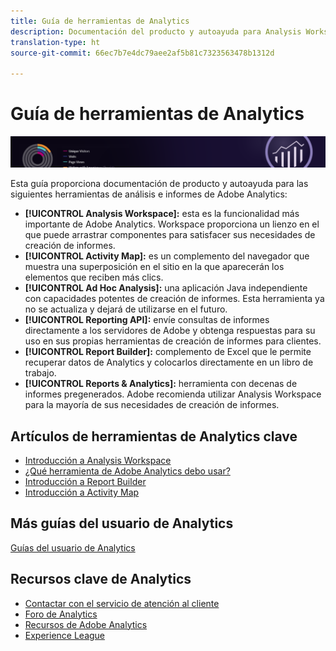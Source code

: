 ```yaml
---
title: Guía de herramientas de Analytics
description: Documentación del producto y autoayuda para Analysis Workspace, Activity Map, Report Builder, API de informes y Reports & Analytics (anteriormente productos de Omniture Analytics).
translation-type: ht
source-git-commit: 66ec7b7e4dc79aee2af5b81c7323563478b1312d

---
```



# Guía de herramientas de Analytics

![Banner](../../assets/doc_banner_analyze.png)

Esta guía proporciona documentación de producto y autoayuda para las siguientes herramientas de análisis e informes de Adobe Analytics:

* **[!UICONTROL Analysis Workspace]:** esta es la funcionalidad más importante de Adobe Analytics. Workspace proporciona un lienzo en el que puede arrastrar componentes para satisfacer sus necesidades de creación de informes.
* **[!UICONTROL Activity Map]:** es un complemento del navegador que muestra una superposición en el sitio en la que aparecerán los elementos que reciben más clics.
* **[!UICONTROL Ad Hoc Analysis]:** una aplicación Java independiente con capacidades potentes de creación de informes. Esta herramienta ya no se actualiza y dejará de utilizarse en el futuro.
* **[!UICONTROL Reporting API]:** envíe consultas de informes directamente a los servidores de Adobe y obtenga respuestas para su uso en sus propias herramientas de creación de informes para clientes.
* **[!UICONTROL Report Builder]:** complemento de Excel que le permite recuperar datos de Analytics y colocarlos directamente en un libro de trabajo.
* **[!UICONTROL Reports & Analytics]:** herramienta con decenas de informes pregenerados. Adobe recomienda utilizar Analysis Workspace para la mayoría de sus necesidades de creación de informes.

## Artículos de herramientas de Analytics clave

* [Introducción a Analysis Workspace](analysis-workspace/home.md)
* [¿Qué herramienta de Adobe Analytics debo usar?](/help/admin/c-analytics-product-comparison/which-analytics-tool.md)
* [Introducción a Report Builder](report-builder/home.md)
* [Introducción a Activity Map](activity-map/activity-map.md)

## Más guías del usuario de Analytics

[Guías del usuario de Analytics](/help/landing/home.md)

## Recursos clave de Analytics

* [Contactar con el servicio de atención al cliente](https://helpx.adobe.com/es/contact/enterprise-support.ec.html)
* [Foro de Analytics](https://forums.adobe.com/community/experience-cloud/analytics-cloud/analytics)
* [Recursos de Adobe Analytics](https://forums.adobe.com/message/10660755)
* [Experience League](https://landing.adobe.com/experience-league/)
